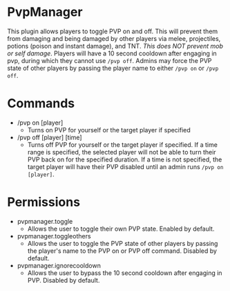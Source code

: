 # PvpManager

This plugin allows players to toggle PVP on and off. This will prevent them from damaging and being damaged by other players via melee, projectiles, potions (poison and instant damage), and TNT. *This does NOT prevent mob or self damage*. Players will have a 10 second cooldown after engaging in pvp, during which they cannot use `/pvp off`. Admins may force the PVP state of other players by passing the player name to either `/pvp on` or `/pvp off`.

<h1>Commands</h1>

<ul>
  <li>
    /pvp on [player]
      <ul><li>Turns on PVP for yourself or the target player if specified</li></ul>
  </li>
  <li>
    /pvp off [player] [time]
      <ul><li>Turns off PVP for yourself or the target player if specified. If a time range is specified, the selected player will not be able to turn their PVP back on for the specified duration. If a time is not specified, the target player will have their PVP disabled until an admin runs <code>/pvp on [player]</code>.</li></ul>
  </li>
</ul>

<h1>Permissions</h1>
<ul>
  <li>
    pvpmanager.toggle
      <ul><li>Allows the user to toggle their own PVP state. Enabled by default.</ul></li>
  </li>
  <li>
    pvpmanager.toggleothers
      <ul><li>Allows the user to toggle the PVP state of other players by passing the player's name to the PVP on or PVP off command. Disabled by default.</ul></li>
  </li>
  <li>
    pvpmanager.ignorecooldown
      <ul><li>Allows the user to bypass the 10 second cooldown after engaging in PVP. Disabled by default.</ul></li>
  </li>
</ul>
